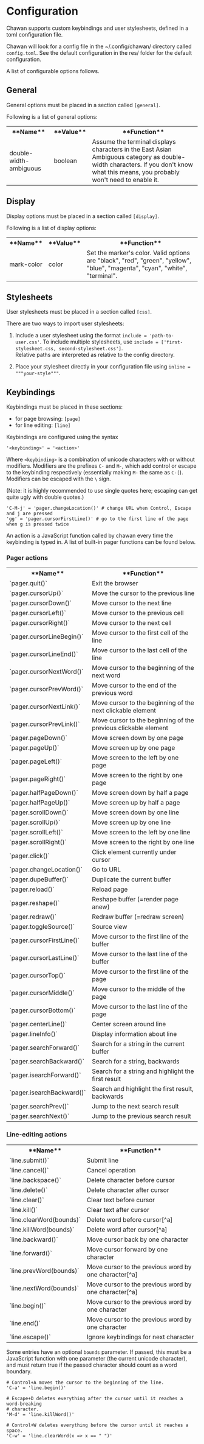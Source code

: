 # Configuration

Chawan supports custom keybindings and user stylesheets, defined in a toml
configuration file.

Chawan will look for a config file in the ~/.config/chawan/ directory called
`config.toml`. See the default configuration in the res/ folder for the default
configuration.

A list of configurable options follows.

## General

General options must be placed in a section called `[general]`.

Following is a list of general options:

<table>
<tr><th>**Name**<th>**Value**<th>**Function**
<tr><td>double-width-ambiguous<td>boolean
<td>Assume the terminal displays characters in the East Asian Ambiguous
category as double-width characters. If you don't know what this means, you
probably won't need to enable it.
</table>

## Display

Display options must be placed in a section called `[display]`.

Following is a list of display options:

<table>
<tr><th>**Name**<th>**Value**<th>**Function**
<tr><td>mark-color<td>color<td>Set the marker's color. Valid options are
"black", "red", "green", "yellow", "blue", "magenta", "cyan", "white",
"terminal".
</table>

## Stylesheets

User stylesheets must be placed in a section called `[css]`.

There are two ways to import user stylesheets:

1. Include a user stylesheet using the format `include = 'path-to-user.css'`.
   To include multiple stylesheets, use `include = ['first-stylesheet.css,
   second-stylesheet.css']`.  
   Relative paths are interpreted as relative to the config directory.

2. Place your stylesheet directly in your configuration file using `inline =
   """your-style"""`.  

## Keybindings

Keybindings must be placed in these sections:

* for page browsing: `[page]`
* for line editing: `[line]`

Keybindings are configured using the syntax

	'<keybinding>' = '<action>'

Where `<keybinding>` is a combination of unicode characters with or without
modifiers. Modifiers are the prefixes `C-` and `M-`, which add control or
escape to the keybinding respectively (essentially making `M-` the same as
`C-[`). Modifiers can be escaped with the `\` sign.

(Note: it is highly recommended to use single quotes here; escaping can get
quite ugly with double quotes.)

```Examples:
'C-M-j' = 'pager.changeLocation()' # change URL when Control, Escape and j are pressed
'gg' = 'pager.cursorFirstLine()' # go to the first line of the page when g is pressed twice
```
An action is a JavaScript function called by chawan every time the keybinding
is typed in. A list of built-in pager functions can be found below.

### Pager actions

<table>
<tr><th>**Name**<th>**Function**
<tr><td>`pager.quit()`<td>Exit the browser
<tr><td>`pager.cursorUp()`<td>Move the cursor to the previous line
<tr><td>`pager.cursorDown()`<td>Move cursor to the next line
<tr><td>`pager.cursorLeft()`<td>Move cursor to the previous cell
<tr><td>`pager.cursorRight()`<td>Move cursor to the next cell
<tr><td>`pager.cursorLineBegin()`<td>Move cursor to the first cell of the line
<tr><td>`pager.cursorLineEnd()`<td>Move cursor to the last cell of the line
<tr><td>`pager.cursorNextWord()`<td>Move cursor to the beginning of the next word
<tr><td>`pager.cursorPrevWord()`<td>Move cursor to the end of the previous word
<tr><td>`pager.cursorNextLink()`<td>Move cursor to the beginning of the next clickable element
<tr><td>`pager.cursorPrevLink()`<td>Move cursor to the beginning of the previous clickable element
<tr><td>`pager.pageDown()`<td>Move screen down by one page
<tr><td>`pager.pageUp()`<td>Move screen up by one page
<tr><td>`pager.pageLeft()`<td>Move screen to the left by one page
<tr><td>`pager.pageRight()`<td>Move screen to the right by one page
<tr><td>`pager.halfPageDown()`<td>Move screen down by half a page
<tr><td>`pager.halfPageUp()`<td>Move screen up by half a page
<tr><td>`pager.scrollDown()`<td>Move screen down by one line
<tr><td>`pager.scrollUp()`<td>Move screen up by one line
<tr><td>`pager.scrollLeft()`<td>Move screen to the left by one line
<tr><td>`pager.scrollRight()`<td>Move screen to the right by one line
<tr><td>`pager.click()`<td>Click element currently under cursor
<tr><td>`pager.changeLocation()`<td>Go to URL
<tr><td>`pager.dupeBuffer()`<td>Duplicate the current buffer
<tr><td>`pager.reload()`<td>Reload page
<tr><td>`pager.reshape()`<td>Reshape buffer (=render page anew)
<tr><td>`pager.redraw()`<td>Redraw buffer (=redraw screen)
<tr><td>`pager.toggleSource()`<td>Source view
<tr><td>`pager.cursorFirstLine()`<td>Move cursor to the first line of the buffer
<tr><td>`pager.cursorLastLine()`<td>Move cursor to the last line of the buffer
<tr><td>`pager.cursorTop()`<td>Move cursor to the first line of the page
<tr><td>`pager.cursorMiddle()`<td>Move cursor to the middle of the page
<tr><td>`pager.cursorBottom()`<td>Move cursor to the last line of the page
<tr><td>`pager.centerLine()`<td>Center screen around line
<tr><td>`pager.lineInfo()`<td>Display information about line
<tr><td>`pager.searchForward()`<td>Search for a string in the current buffer
<tr><td>`pager.searchBackward()`<td>Search for a string, backwards
<tr><td>`pager.isearchForward()`<td>Search for a string and highlight the first result
<tr><td>`pager.isearchBackward()`<td>Search and highlight the first result, backwards
<tr><td>`pager.searchPrev()`<td>Jump to the next search result
<tr><td>`pager.searchNext()`<td>Jump to the previous search result
</table>

### Line-editing actions

<table>
<tr><th>**Name**<th>**Function**
<tr><td>`line.submit()`<td>Submit line
<tr><td>`line.cancel()`<td>Cancel operation
<tr><td>`line.backspace()`<td>Delete character before cursor
<tr><td>`line.delete()`<td>Delete character after cursor
<tr><td>`line.clear()`<td>Clear text before cursor
<tr><td>`line.kill()`<td>Clear text after cursor
<tr><td>`line.clearWord(bounds)`<td>Delete word before cursor[^a]
<tr><td>`line.killWord(bounds)`<td>Delete word after cursor[^a]
<tr><td>`line.backward()`<td>Move cursor back by one character
<tr><td>`line.forward()`<td>Move cursor forward by one character
<tr><td>`line.prevWord(bounds)`<td>Move cursor to the previous word by one character[^a]
<tr><td>`line.nextWord(bounds)`<td>Move cursor to the previous word by one character[^a]
<tr><td>`line.begin()`<td>Move cursor to the previous word by one character
<tr><td>`line.end()`<td>Move cursor to the previous word by one character
<tr><td>`line.escape()`<td>Ignore keybindings for next character
</table>

Some entries have an optional `bounds` parameter. If passed, this must be a
JavaScript function with one parameter (the current unicode character), and
must return true if the passed character should count as a word boundary.

```Examples:
# Control+A moves the cursor to the beginning of the line.
'C-a' = 'line.begin()'

# Escape+D deletes everything after the cursor until it reaches a word-breaking
# character.
'M-d' = 'line.killWord()'

# Control+W deletes everything before the cursor until it reaches a space. 
'C-w' = 'line.clearWord(x => x == " ")'
```
